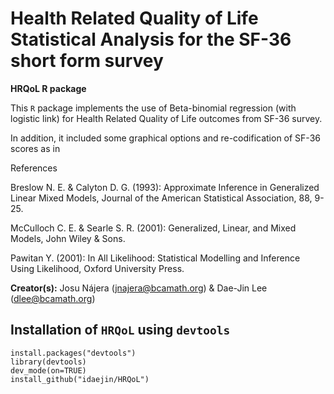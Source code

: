 # Health Related Quality of Life Statistical Analysis for the SF-36 short form survey

**HRQoL R package**

This `R` package implements the use of Beta-binomial regression (with logistic link) for Health Related Quality of Life outcomes from SF-36 survey.

In addition, it included some graphical options and re-codification of SF-36 scores as in 

References

Breslow N. E. & Calyton D. G. (1993): Approximate Inference in Generalized Linear Mixed Models, Journal of the American Statistical Association, 88, 9-25.

McCulloch C. E. & Searle S. R. (2001): Generalized, Linear, and Mixed Models, John Wiley & Sons.

Pawitan Y. (2001): In All Likelihood: Statistical Modelling and Inference Using Likelihood, Oxford University Press.


**Creator(s):** Josu Nájera (<jnajera@bcamath.org>) & Dae-Jin Lee (<dlee@bcamath.org>)


## Installation of  `HRQoL` using `devtools`

```
install.packages("devtools")
library(devtools)
dev_mode(on=TRUE)
install_github("idaejin/HRQoL")
```
